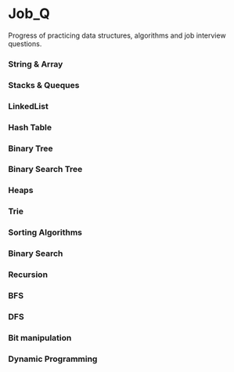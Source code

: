 # Job_Q

Progress of practicing data structures, algorithms and job interview questions.

### String & Array 

### Stacks & Queques
   
### LinkedList

### Hash Table 

### Binary Tree

### Binary Search Tree 
   
### Heaps

### Trie

### Sorting Algorithms 
   
### Binary Search
 
### Recursion
   
### BFS 
   
### DFS
   
### Bit manipulation

### Dynamic Programming

